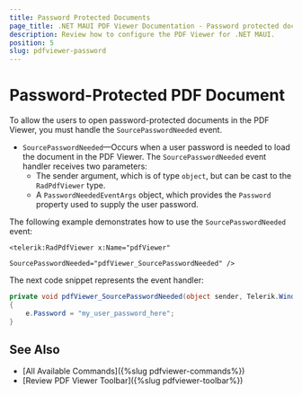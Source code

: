 ```yaml
---
title: Password Protected Documents
page_title: .NET MAUI PDF Viewer Documentation - Password protected documents
description: Review how to configure the PDF Viewer for .NET MAUI.
position: 5
slug: pdfviewer-password
---
```


# Password-Protected PDF Document

To allow the users to open password-protected documents in the PDF Viewer, you must handle the `SourcePasswordNeeded` event.

* `SourcePasswordNeeded`&mdash;Occurs when a user password is needed to load the document in the PDF Viewer. The `SourcePasswordNeeded` event handler receives two parameters:
	* The sender argument, which is of type `object`, but can be cast to the `RadPdfViewer` type.
	* A `PasswordNeededEventArgs` object, which provides the `Password` property used to supply the user password.

The following example demonstrates how to use the `SourcePasswordNeeded` event:

```XAML
<telerik:RadPdfViewer x:Name="pdfViewer" 
                      SourcePasswordNeeded="pdfViewer_SourcePasswordNeeded" />
```

The next code snippet represents the event handler:

```C#
private void pdfViewer_SourcePasswordNeeded(object sender, Telerik.Windows.Documents.Fixed.FormatProviders.Pdf.Import.PasswordNeededEventArgs e)
{
    e.Password = "my_user_password_here";
}
```

## See Also

- [All Available Commands]({%slug pdfviewer-commands%})
- [Review PDF Viewer Toolbar]({%slug pdfviewer-toolbar%})
